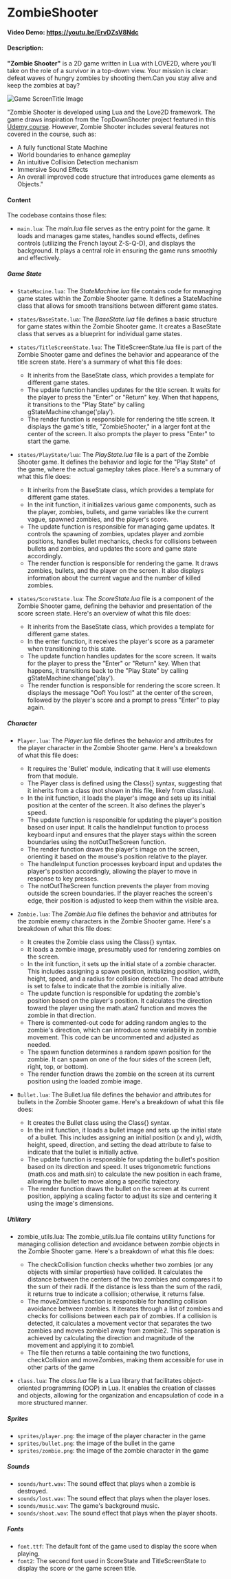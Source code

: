 # ZombieShooter
#### Video Demo: https://youtu.be/ErvDZsV8Ndc
#### Description:
**"Zombie Shooter"** is a 2D game written in Lua with LOVE2D, where you'll take on the role of a survivor in a top-down view. Your mission is clear: defeat waves of hungry zombies by shooting them.Can you stay alive and keep the zombies at bay? 

![Game ScreenTitle Image](./zombie_shooter.png)


"Zombie Shooter is developed using Lua and the Love2D framework. The game draws inspiration from the TopDownShooter project featured in this [Udemy course](https://www.udemy.com/course/lua-love/). However, Zombie Shooter includes several features not covered in the course, such as:

- A fully functional State Machine
- World boundaries to enhance gameplay
- An intuitive Collision Detection mechanism
- Immersive Sound Effects
- An overall improved code structure that introduces game elements as Objects."

#### Content
The codebase contains those files:
 - ```main.lua```: The *main.lua* file serves as the entry point for the game. It loads and manages game states, handles sound effects, defines controls (utilizing the French layout Z-S-Q-D), and displays the background. It plays a central role in ensuring the game runs smoothly and effectively.

##### Game State
 - `StateMacine.lua`: The *StateMachine.lua* file contains code for managing game states within the Zombie Shooter game. It defines a StateMachine class that allows for smooth transitions between different game states.
 - `states/BaseState.lua`: The *BaseState.lua* file defines a basic structure for game states within the Zombie Shooter game. It creates a BaseState class that serves as a blueprint for individual game states.

- `states/TitleScreenState.lua`: The TitleScreenState.lua file is part of the Zombie Shooter game and defines the behavior and appearance of the title screen state. Here's a summary of what this file does:
  - It inherits from the BaseState class, which provides a template for different game states.
  - The update function handles updates for the title screen. It waits for the player to press the "Enter" or "Return" key. When that happens, it transitions to the "Play State" by calling gStateMachine:change('play').
  - The render function is responsible for rendering the title screen. It displays the game's title, "ZombieShooter," in a larger font at the center of the screen. It also prompts the player to press "Enter" to start the game.


 - `states/PlayState/lua`: The *PlayState.lua* file is a part of the Zombie Shooter game. It defines the behavior and logic for the "Play State" of the game, where the actual gameplay takes place. Here's a summary of what this file does:
   - It inherits from the BaseState class, which provides a template for different game states.
   - In the init function, it initializes various game components, such as the player, zombies, bullets, and game variables like the current vague, spawned zombies, and the player's score.
   - The update function is responsible for managing game updates. It controls the spawning of zombies, updates player and zombie positions, handles bullet mechanics, checks for collisions between bullets and zombies, and updates the score and game state accordingly.
   - The render function is responsible for rendering the game. It draws zombies, bullets, and the player on the screen. It also displays information about the current vague and the number of killed zombies.

- `states/ScoreState.lua`: The *ScoreState.lua* file is a component of the Zombie Shooter game, defining the behavior and presentation of the score screen state. Here's an overview of what this file does:
  - It inherits from the BaseState class, which provides a template for different game states.
  - In the enter function, it receives the player's score as a parameter when transitioning to this state.
  - The update function handles updates for the score screen. It waits for the player to press the "Enter" or "Return" key. When that happens, it transitions back to the "Play State" by calling gStateMachine:change('play').
  - The render function is responsible for rendering the score screen. It displays the message "Oof! You lost!" at the center of the screen, followed by the player's score and a prompt to press "Enter" to play again.

##### Character

- `Player.lua`: The *Player.lua* file defines the behavior and attributes for the player character in the Zombie Shooter game. Here's a breakdown of what this file does:
  - It requires the 'Bullet' module, indicating that it will use elements from that module.
  - The Player class is defined using the Class{} syntax, suggesting that it inherits from a class (not shown in this file, likely from class.lua).
  - In the init function, it loads the player's image and sets up its initial position at the center of the screen. It also defines the player's speed.
  - The update function is responsible for updating the player's position based on user input. It calls the handleInput function to process keyboard input and ensures that the player stays within the screen boundaries using the notOutTheScreen function.
  - The render function draws the player's image on the screen, orienting it based on the mouse's position relative to the player.
  - The handleInput function processes keyboard input and updates the player's position accordingly, allowing the player to move in response to key presses.
  - The notOutTheScreen function prevents the player from moving outside the screen boundaries. If the player reaches the screen's edge, their position is adjusted to keep them within the visible area.

- `Zombie.lua`: The *Zombie.lua* file defines the behavior and attributes for the zombie enemy characters in the Zombie Shooter game. Here's a breakdown of what this file does:
  - It creates the Zombie class using the Class{} syntax.
  - It loads a zombie image, presumably used for rendering zombies on the screen.
  - In the init function, it sets up the initial state of a zombie character. This includes assigning a spawn position, initializing position, width, height, speed, and a radius for collision detection. The dead attribute is set to false to indicate that the zombie is initially alive.
  - The update function is responsible for updating the zombie's position based on the player's position. It calculates the direction toward the player using the math.atan2 function and moves the zombie in that direction.
  - There is commented-out code for adding random angles to the zombie's direction, which can introduce some variability in zombie movement. This code can be uncommented and adjusted as needed.
  - The spawn function determines a random spawn position for the zombie. It can spawn on one of the four sides of the screen (left, right, top, or bottom).
  - The render function draws the zombie on the screen at its current position using the loaded zombie image.

- `Bullet.lua`: The Bullet.lua file defines the behavior and attributes for bullets in the Zombie Shooter game. Here's a breakdown of what this file does:
  - It creates the Bullet class using the Class{} syntax.
  - In the init function, it loads a bullet image and sets up the initial state of a bullet. This includes assigning an initial position (x and y), width, height, speed, direction, and setting the dead attribute to false to indicate that the bullet is initially active.
  - The update function is responsible for updating the bullet's position based on its direction and speed. It uses trigonometric functions (math.cos and math.sin) to calculate the new position in each frame, allowing the bullet to move along a specific trajectory.
  - The render function draws the bullet on the screen at its current position, applying a scaling factor to adjust its size and centering it using the image's dimensions.

##### Utilitary 

- zombie_utils.lua: The zombie_utils.lua file contains utility functions for managing collision detection and avoidance between zombie objects in the Zombie Shooter game. Here's a breakdown of what this file does:
  - The checkCollision function checks whether two zombies (or any objects with similar properties) have collided. It calculates the distance between the centers of the two zombies and compares it to the sum of their radii. If the distance is less than the sum of the radii, it returns true to indicate a collision; otherwise, it returns false.
  - The moveZombies function is responsible for handling collision avoidance between zombies. It iterates through a list of zombies and checks for collisions between each pair of zombies. If a collision is detected, it calculates a movement vector that separates the two zombies and moves zombie1 away from zombie2. This separation is achieved by calculating the direction and magnitude of the movement and applying it to zombie1.
  - The file then returns a table containing the two functions, checkCollision and moveZombies, making them accessible for use in other parts of the game

- `class.lua`: The *class.lua* file is a Lua library that facilitates object-oriented programming (OOP) in Lua. It enables the creation of classes and objects, allowing for the organization and encapsulation of code in a more structured manner.

##### Sprites

- `sprites/player.png`: the image of the player character in the game
- `sprites/bullet.png`: the image of the bullet in the game
- `sprites/zombie.png`: the image of the zombie character in the game

##### Sounds
- `sounds/hurt.wav`: The sound effect that plays when a zombie is destroyed.
- `sounds/lost.wav`: The sound effect that plays when the player loses.
- `sounds/music.wav`: The game's background music.
- `sounds/shoot.wav`: The sound effect that plays when the player shoots.

##### Fonts
- `font.ttf`: The default font of the game used to display the score when playing.
- `font2`: The second font used in ScoreState and TitleScreenState to display the score or the game screen title.
